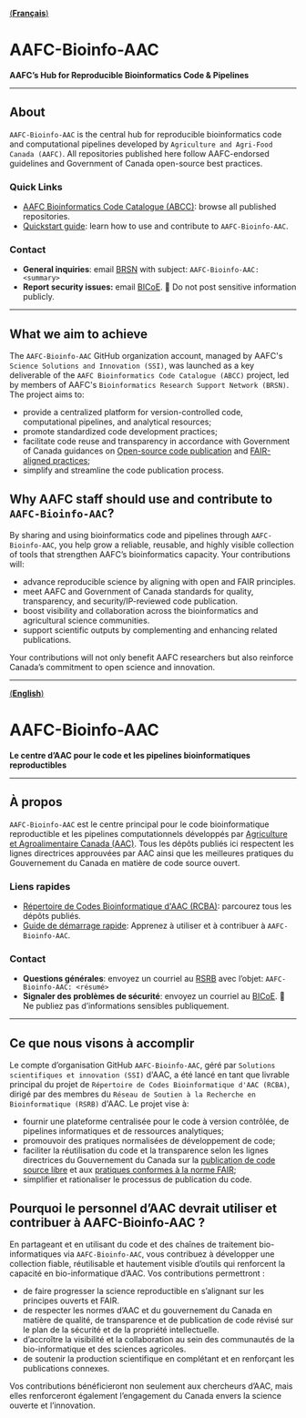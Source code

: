 [(**Français**)](#aafc-bioinfo-aac-1)
# AAFC-Bioinfo-AAC 
**AAFC’s Hub for Reproducible Bioinformatics Code & Pipelines**  

---

## About

`AAFC-Bioinfo-AAC` is the central hub for reproducible bioinformatics code and computational pipelines developed by `Agriculture and Agri-Food Canada (AAFC)`. 
All repositories published here follow AAFC-endorsed guidelines and Government of Canada open-source best practices.

### Quick Links

- [AAFC Bioinformatics Code Catalogue (ABCC)](https://github.com/search?q=org:AAFC-Bioinfo-AAC+is:public+-topic:do-not-catalogue&type=repositories): browse all published repositories. 
- [Quickstart guide](https://github.com/AAFC-Bioinfo-AAC/quick-start-guide): learn how to use and contribute to `AAFC-Bioinfo-AAC`.  

### Contact

- **General inquiries**: email [BRSN](mailto:aafc.bioinfosupport.aac@agr.gc.ca) with subject: `AAFC-Bioinfo-AAC: <summary>`
- **Report security issues:** email [BICoE](mailto:aafc.bice-ceib.aac@agr.gc.ca). 🚫 Do not post sensitive information publicly.

---

## What we aim to achieve

The `AAFC-Bioinfo-AAC` GitHub organization account, managed by AAFC's `Science Solutions and Innovation (SSI)`, was launched as a key deliverable of the 
`AAFC Bioinformatics Code Catalogue (ABCC)` project, led by members of AAFC's `Bioinformatics Research Support Network (BRSN)`. The project aims to:

- provide a centralized platform for version-controlled code, computational pipelines, and analytical resources;
- promote standardized code development practices;
- facilitate code reuse and transparency in accordance with Government of Canada guidances on [Open-source code publication](https://www.canada.ca/en/government/system/digital-government/digital-government-innovations/open-source-software/guide-for-publishing-open-source-code.html)
  and [FAIR-aligned practices](https://www.canada.ca/en/government/system/digital-government/digital-government-innovations/information-management/guidance-assessing-readiness-manage-data-according-findable-accessible-interoperable-reusable-principles.html);
- simplify and streamline the code publication process.

## Why AAFC staff should use and contribute to `AAFC-Bioinfo-AAC`?

By sharing and using bioinformatics code and pipelines through `AAFC-Bioinfo-AAC`, you help grow a reliable, reusable, and highly visible collection of tools that strengthen AAFC’s bioinformatics capacity. Your contributions will:

- advance reproducible science by aligning with open and FAIR principles.
- meet AAFC and Government of Canada standards for quality, transparency, and security/IP-reviewed code publication.
- boost visibility and collaboration across the bioinformatics and agricultural science communities.
- support scientific outputs by complementing and enhancing related publications.

Your contributions will not only benefit AAFC researchers but also reinforce Canada’s commitment to open science and innovation.

---
[(**English**)](#aafc-bioinfo-aac)
# AAFC-Bioinfo-AAC
**Le centre d’AAC pour le code et les pipelines bioinformatiques reproductibles** 

---

## À propos

`AAFC-Bioinfo-AAC` est le centre principal pour le code bioinformatique reproductible et les pipelines computationnels développés par [Agriculture et Agroalimentaire Canada (AAC)](https://agriculture.canada.ca/fr).
Tous les dépôts publiés ici respectent les lignes directrices approuvées par AAC ainsi que les meilleures pratiques du Gouvernement du Canada en matière de code source ouvert.

### Liens rapides

- [Répertoire de Codes Bioinformatique d'AAC (RCBA)](https://github.com/search?q=org:AAFC-Bioinfo-AAC+is:public+-topic:do-not-catalogue&type=repositories): parcourez tous les dépôts publiés.
- [Guide de démarrage rapide](https://github.com/AAFC-Bioinfo-AAC/quick-start-guide/blob/main/README_FR.md): Apprenez à utiliser et à contribuer à `AAFC-Bioinfo-AAC`.

### Contact

- **Questions générales**: envoyez un courriel au [RSRB](mailto:aafc.bioinfosupport.aac@agr.gc.ca) avec l’objet: `AAFC-Bioinfo-AAC: <résumé>`
- **Signaler des problèmes de sécurité**: envoyez un courriel au [BICoE](mailto:aafc.bice-ceib.aac@agr.gc.ca). 🚫 Ne publiez pas d’informations sensibles publiquement.

---

## Ce que nous visons à accomplir

Le compte d’organisation GitHub `AAFC-Bioinfo-AAC`, géré par `Solutions scientifiques et innovation (SSI)` d'AAC, a été lancé en tant que livrable principal du projet de 
`Répertoire de Codes Bioinformatique d'AAC (RCBA)`, dirigé par des membres du `Réseau de Soutien à la Recherche en Bioinformatique (RSRB)` d'AAC. Le projet vise à:

- fournir une plateforme centralisée pour le code à version contrôlée, de pipelines informatiques et de ressources analytiques;
- promouvoir des pratiques normalisées de développement de code;
- faciliter la réutilisation du code et la transparence selon les lignes directrices du Gouvernement du Canada sur la [publication de code source libre](https://www.canada.ca/fr/gouvernement/systeme/gouvernement-numerique/innovations-gouvernementales-numeriques/logiciels-libres/guide-pour-la-publication-du-code-source-libre.html) et aux [pratiques conformes à la norme FAIR](https://www.canada.ca/fr/gouvernement/systeme/gouvernement-numerique/innovations-gouvernementales-numeriques/gestion-information/orientation-evaluation-etat-preparation-gestion-donnees-selon-principes-donnees-faciles-trouver-accessibles-interoperables-reutilisables.html);
- simplifier et rationaliser le processus de publication du code.

## Pourquoi le personnel d’AAC devrait utiliser et contribuer à AAFC-Bioinfo-AAC ?

En partageant et en utilisant du code et des chaînes de traitement bio-informatiques via `AAFC-Bioinfo-AAC`, vous contribuez à développer une collection fiable, réutilisable et hautement visible d’outils qui renforcent la capacité en bio-informatique d’AAC. Vos contributions permettront :

- de faire progresser la science reproductible en s’alignant sur les principes ouverts et FAIR.
- de respecter les normes d’AAC et du gouvernement du Canada en matière de qualité, de transparence et de publication de code révisé sur le plan de la sécurité et de la propriété intellectuelle.
- d’accroître la visibilité et la collaboration au sein des communautés de la bio-informatique et des sciences agricoles.
- de soutenir la production scientifique en complétant et en renforçant les publications connexes.

Vos contributions bénéficieront non seulement aux chercheurs d’AAC, mais elles renforceront également l’engagement du Canada envers la science ouverte et l’innovation.
